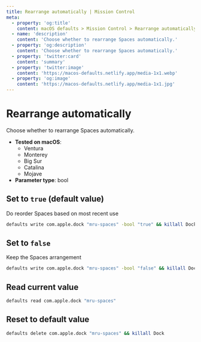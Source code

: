 ```yaml
---
title: Rearrange automatically | Mission Control
meta:
  - property: 'og:title'
    content: macOS defaults > Mission Control > Rearrange automatically
  - name: 'description'
    content: 'Choose whether to rearrange Spaces automatically.'
  - property: 'og:description'
    content: 'Choose whether to rearrange Spaces automatically.'
  - property: 'twitter:card'
    content: 'summary'
  - property: 'twitter:image'
    content: 'https://macos-defaults.netlify.app/media-1x1.webp'
  - property: 'og:image'
    content: 'https://macos-defaults.netlify.app/media-1x1.jpg'
---
```


# Rearrange automatically

Choose whether to rearrange Spaces automatically.

<!-- break lists -->

- **Tested on macOS**:
  - Ventura
  - Monterey
  - Big Sur
  - Catalina
  - Mojave
- **Parameter type**: bool

## Set to `true` (default value)

Do reorder Spaces based on most recent use

```bash
defaults write com.apple.dock "mru-spaces" -bool "true" && killall Dock
```

## Set to `false`

Keep the Spaces arrangement

```bash
defaults write com.apple.dock "mru-spaces" -bool "false" && killall Dock
```

## Read current value

```bash
defaults read com.apple.dock "mru-spaces"
```

## Reset to default value

```bash
defaults delete com.apple.dock "mru-spaces" && killall Dock
```
